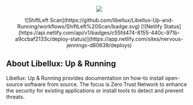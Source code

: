 <p align="center"><a href="https://libellux.com" target="_blank"><img src="https://libellux.com/img/icons/96x96.png"></a></p>

<div align="center">
![ShiftLeft Scan](https://github.com/libellux/Libellux-Up-and-Running/workflows/ShiftLeft%20Scan/badge.svg)
[![Netlify Status](https://api.netlify.com/api/v1/badges/c55fd474-8155-440c-971b-a9ccbaf2133c/deploy-status)](https://app.netlify.com/sites/nervous-jennings-d80639/deploys)
</div>

## About Libellux: Up & Running

Libellux: Up & Running provides documentation on how-to install open-source software from source. The focus is Zero Trust Network to enhance the security for existing applications or install tools to detect and prevent threats.